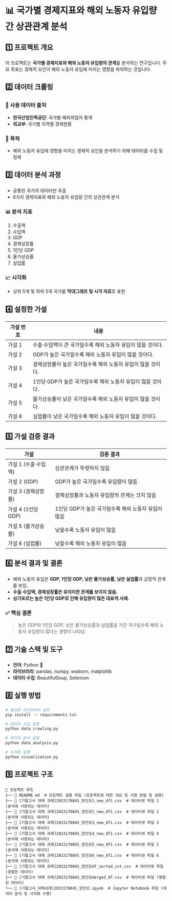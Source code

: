 # 📊 국가별 경제지표와 해외 노동자 유입량 간 상관관계 분석

## 1️⃣ 프로젝트 개요
이 프로젝트는 **국가별 경제지표와 해외 노동자 유입량의 관계**를 분석하는 연구입니다. 
주요 목표는 경제적 요인이 해외 노동자 유입에 미치는 영향을 파악하는 것입니다.

## 2️⃣ 데이터 크롤링
### 📌 사용 데이터 출처
- **한국산업인력공단**: 국가별 해외취업자 통계
- **외교부**: 국가별 지역별 경제현황

### 🎯 목적
- 해외 노동자 유입에 영향을 미치는 경제적 요인을 분석하기 위해 데이터를 수집 및 정제

## 3️⃣ 데이터 분석 과정
- 공통된 국가의 데이터만 추출
- 6가지 경제지표와 해외 노동자 유입량 간의 상관관계 분석

### 📊 분석 지표
1. 수출액
2. 수입액
3. GDP
4. 경제성장률
5. 1인당 GDP
6. 물가상승률
7. 실업률

### 📈 시각화
- 상위 5개 및 하위 5개 국가를 **막대그래프 및 시각 자료**로 표현

## 4️⃣ 설정한 가설
| 가설 번호 | 내용 |
|-----------|------------------------------------------------|
| 가설 1 | 수출·수입액이 큰 국가일수록 해외 노동자 유입이 많을 것이다. |
| 가설 2 | GDP가 높은 국가일수록 해외 노동자 유입이 많을 것이다. |
| 가설 3 | 경제성장률이 높은 국가일수록 해외 노동자 유입이 많을 것이다. |
| 가설 4 | 1인당 GDP가 높은 국가일수록 해외 노동자 유입이 많을 것이다. |
| 가설 5 | 물가상승률이 낮은 국가일수록 해외 노동자 유입이 많을 것이다. |
| 가설 6 | 실업률이 낮은 국가일수록 해외 노동자 유입이 많을 것이다. |

## 5️⃣ 가설 검증 결과
| 가설 | 검증 결과 |
|------|--------------------------------------|
| 가설 1 (수출·수입액) | 상관관계가 뚜렷하지 않음 |
| 가설 2 (GDP) | GDP가 높은 국가일수록 유입량이 많음 |
| 가설 3 (경제성장률) | 경제성장률과 노동자 유입량의 관계는 크지 않음 |
| 가설 4 (1인당 GDP) | 1인당 GDP가 높은 국가일수록 해외 노동자 유입이 많음 |
| 가설 5 (물가상승률) | 낮을수록 노동자 유입이 많음 |
| 가설 6 (실업률) | 낮을수록 해외 노동자 유입이 많음 |

## 6️⃣ 분석 결과 및 결론
- 해외 노동자 유입은 **GDP, 1인당 GDP, 낮은 물가상승률, 낮은 실업률**과 긍정적 관계를 보임.
- **수출·수입액, 경제성장률은 유의미한 관계를 보이지 않음.**
- **싱가포르는 높은 1인당 GDP로 인해 유입량이 많은 대표적 사례.**

### ✅ 핵심 결론
> 높은 GDP와 1인당 GDP, 낮은 물가상승률과 실업률을 가진 국가일수록 해외 노동자 유입량이 많다는 경향이 나타남.

## 7️⃣ 기술 스택 및 도구
- **언어**: Python 🐍
- **라이브러리**: pandas, numpy, seaborn, matplotlib
- **데이터 수집**: BeautifulSoup, Selenium

## 8️⃣ 실행 방법
```sh
# 필요한 라이브러리 설치
pip install -r requirements.txt

# 데이터 수집 실행
python data_crawling.py

# 데이터 분석 실행
python data_analysis.py

# 시각화 실행
python visualization.py
```

## 9️⃣ 프로젝트 구조
```
📂 프로젝트 루트
├── 📄 README.md  # 프로젝트 설명 파일 (프로젝트에 대한 개요 및 사용 방법 등 설명)
├── 📄 [기말고사 대체 과제]2023170845_양진모1_new_df1.csv  # 데이터셋 파일 1 (분석에 사용되는 데이터)
├── 📄 [기말고사 대체 과제]2023170845_양진모2_new_df1.csv  # 데이터셋 파일 2 (분석에 사용되는 데이터)
├── 📄 [기말고사 대체 과제]2023170845_양진모3_new_df1.csv  # 데이터셋 파일 3 (분석에 사용되는 데이터)
├── 📄 [기말고사 대체 과제]2023170845_양진모4_new_df1.csv  # 데이터셋 파일 4 (분석에 사용되는 데이터)
├── 📄 [기말고사 대체 과제]2023170845_양진모5_new_df1.csv  # 데이터셋 파일 5 (분석에 사용되는 데이터)
├── 📄 [기말고사 대체 과제]2023170845_양진모6_new_df1.csv  # 데이터셋 파일 6 (분석에 사용되는 데이터)
├── 📄 [기말고사 대체 과제]2023170845_양진모df_sorted_cnt.csv  # 데이터셋 파일 (정렬된 데이터)
├── 📄 [기말고사 대체 과제]2023170845_양진모merged_df.csv  # 데이터셋 파일 (병합된 데이터)
└── 📄 [기말고사_대체과제]2023170845_양진모.ipynb  # Jupyter Notebook 파일 (데이터 분석 및 시각화 수행)

```


